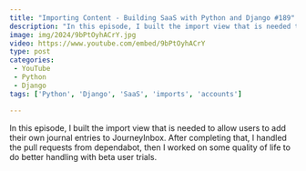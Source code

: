 ```yaml
---
title: "Importing Content - Building SaaS with Python and Django #189"
description: "In this episode, I built the import view that is needed to allow users to add their own journal entries to JourneyInbox. After completing that, I handled the pull requests from dependabot, then I worked on some quality of life to do better handling with beta user trials."
image: img/2024/9bPtOyhACrY.jpg
video: https://www.youtube.com/embed/9bPtOyhACrY
type: post
categories:
 - YouTube
 - Python
 - Django
tags: ['Python', 'Django', 'SaaS', 'imports', 'accounts']

---
```


In this episode, I built the import view that is needed to allow users to add their own journal entries to JourneyInbox. After completing that, I handled the pull requests from dependabot, then I worked on some quality of life to do better handling with beta user trials.
